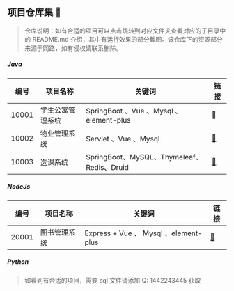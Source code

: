 ## 项目仓库集 🚀

> 仓库说明：如有合适的项目可以点击跳转到对应文件夹查看对应的子目录中的 README.md 介绍，其中有运行效果的部分截图。该仓库下的资源部分来源于网路，如有侵权请联系删除。

##### Java

| 编号  | 项目名称         | 关键词                                     | 链接                                                |
| ----- | ---------------- | ------------------------------------------ | --------------------------------------------------- |
| 10001 | 学生公寓管理系统 | SpringBoot 、Vue 、Mysql 、element-plus    | [🔗](./Java/10001.%20%20学生公寓管理系统/README.md) |
| 10002 | 物业管理系统     | Servlet 、Vue 、Mysql                      | [🔗](./Java/10002.%20物业管理系统/vue/README.md)    |
| 10003 | 选课系统         | SpringBoot、MySQL、Thymeleaf、Redis、Druid | [🔗](./Java/10003.%20选课系统/README.md)            |

##### NodeJs

| 编号  | 项目名称     | 关键词                                | 链接                                                    |
| ----- | ------------ | ------------------------------------- | ------------------------------------------------------- |
| 20001 | 图书管理系统 | Express + Vue 、 Mysql 、element-plus | [🔗](./NodeJS/20001.%20%20%20图书管理系统%20/README.md) |

##### Python

> 如看到有合适的项目，需要 sql 文件请添加 Q: 1442243445 获取

